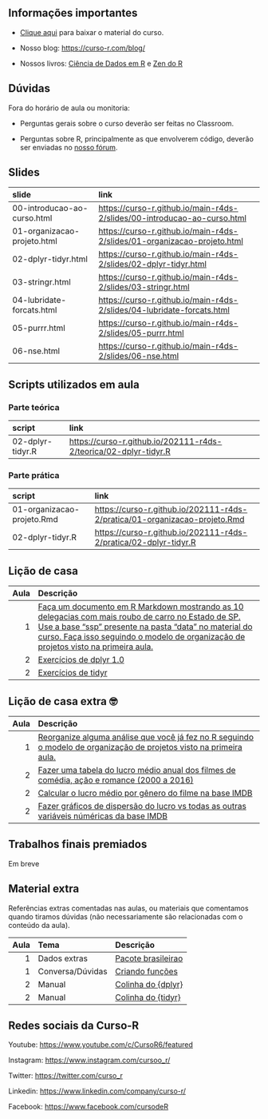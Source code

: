 
<!-- README.md is generated from README.Rmd. Please edit that file -->

## Informações importantes

-   [Clique
    aqui](https://github.com/curso-r/main-r4ds-2/raw/master/material_do_curso.zip)
    para baixar o material do curso.

-   Nosso blog: <https://curso-r.com/blog/>

-   Nossos livros: [Ciência de Dados em R](https://livro.curso-r.com/) e
    [Zen do R](https://curso-r.github.io/zen-do-r/)

## Dúvidas

Fora do horário de aula ou monitoria:

-   Perguntas gerais sobre o curso deverão ser feitas no Classroom.

-   Perguntas sobre R, principalmente as que envolverem código, deverão
    ser enviadas no [nosso fórum](https://discourse.curso-r.com/).

## Slides

| slide                       | link                                                                       |
|:----------------------------|:---------------------------------------------------------------------------|
| 00-introducao-ao-curso.html | <https://curso-r.github.io/main-r4ds-2/slides/00-introducao-ao-curso.html> |
| 01-organizacao-projeto.html | <https://curso-r.github.io/main-r4ds-2/slides/01-organizacao-projeto.html> |
| 02-dplyr-tidyr.html         | <https://curso-r.github.io/main-r4ds-2/slides/02-dplyr-tidyr.html>         |
| 03-stringr.html             | <https://curso-r.github.io/main-r4ds-2/slides/03-stringr.html>             |
| 04-lubridate-forcats.html   | <https://curso-r.github.io/main-r4ds-2/slides/04-lubridate-forcats.html>   |
| 05-purrr.html               | <https://curso-r.github.io/main-r4ds-2/slides/05-purrr.html>               |
| 06-nse.html                 | <https://curso-r.github.io/main-r4ds-2/slides/06-nse.html>                 |

## Scripts utilizados em aula

### Parte teórica

| script           | link                                                               |
|:-----------------|:-------------------------------------------------------------------|
| 02-dplyr-tidyr.R | <https://curso-r.github.io/202111-r4ds-2/teorica/02-dplyr-tidyr.R> |

### Parte prática

| script                     | link                                                                         |
|:---------------------------|:-----------------------------------------------------------------------------|
| 01-organizacao-projeto.Rmd | <https://curso-r.github.io/202111-r4ds-2/pratica/01-organizacao-projeto.Rmd> |
| 02-dplyr-tidyr.R           | <https://curso-r.github.io/202111-r4ds-2/pratica/02-dplyr-tidyr.R>           |

## Lição de casa

| Aula | Descrição                                                                                                                                                                                                                                                                                                                        |
|-----:|:---------------------------------------------------------------------------------------------------------------------------------------------------------------------------------------------------------------------------------------------------------------------------------------------------------------------------------|
|    1 | [Faça um documento em R Markdown mostrando as 10 delegacias com mais roubo de carro no Estado de SP. Use a base “ssp” presente na pasta “data” no material do curso. Faça isso seguindo o modelo de organização de projetos visto na primeira aula.](https://curso-r.github.io/main-r4ds-2/slides/01-organizacao-projeto.html#1) |
|    2 | [Exercícios de dplyr 1.0](https://livro.curso-r.com/7-2-dplyr.html#exerc%C3%ADcios-17)                                                                                                                                                                                                                                           |
|    2 | [Exercícios de tidyr](https://livro.curso-r.com/7-3-tidyr.html#exerc%C3%ADcios-18)                                                                                                                                                                                                                                               |

## Lição de casa extra 🤓

| Aula | Descrição                                                                                                                                                                                         |
|-----:|:--------------------------------------------------------------------------------------------------------------------------------------------------------------------------------------------------|
|    1 | [Reorganize alguma análise que você já fez no R seguindo o modelo de organização de projetos visto na primeira aula.](https://curso-r.github.io/main-r4ds-2/slides/01-organizacao-projeto.html#1) |
|    2 | [Fazer uma tabela do lucro médio anual dos filmes de comédia, ação e romance (2000 a 2016)](https://github.com/curso-r/livro-material/raw/master/assets/data/imdb.rds)                            |
|    2 | [Calcular o lucro médio por gênero do filme na base IMDB](https://github.com/curso-r/livro-material/raw/master/assets/data/imdb.rds)                                                              |
|    2 | [Fazer gráficos de dispersão do lucro vs todas as outras variáveis núméricas da base IMDB](https://github.com/curso-r/livro-material/raw/master/assets/data/imdb.rds)                             |

## Trabalhos finais premiados

Em breve

## Material extra

Referências extras comentadas nas aulas, ou materiais que comentamos
quando tiramos dúvidas (não necessariamente são relacionadas com o
conteúdo da aula).

| Aula | Tema             | Descrição                                                                                                  |
|-----:|:-----------------|:-----------------------------------------------------------------------------------------------------------|
|    1 | Dados extras     | [Pacote brasileirao](https://github.com/williamorim/brasileirao)                                           |
|    1 | Conversa/Dúvidas | [Criando funções](https://r4ds.had.co.nz/functions.html)                                                   |
|    2 | Manual           | [Colinha do {dplyr}](https://raw.githubusercontent.com/rstudio/cheatsheets/master/data-transformation.pdf) |
|    2 | Manual           | [Colinha do {tidyr}](https://raw.githubusercontent.com/rstudio/cheatsheets/master/data-import.pdf)         |

## Redes sociais da Curso-R

Youtube: <https://www.youtube.com/c/CursoR6/featured>

Instagram: <https://www.instagram.com/cursoo_r/>

Twitter: <https://twitter.com/curso_r>

Linkedin: <https://www.linkedin.com/company/curso-r/>

Facebook: <https://www.facebook.com/cursodeR>
